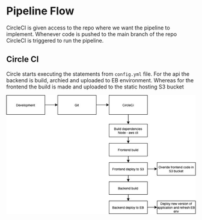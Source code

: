 # Pipeline Flow

CircleCI is given access to the repo where we want the pipeline to implement. Whenever code is pushed to the main branch of the repo CircleCI is triggered to run the pipeline.

## Circle CI

Circle starts executing the statements from `config.yml` file. For the api the backend is build, archied and uploaded to EB environment. Whereas for the frontend the build is made and uploaded to the static hosting S3 bucket

![Pipeline](images/ci_cd.jpg)
